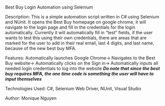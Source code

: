 Best Buy Login Automation using Selenium

Description:
	This is a simple automation script written in C# using Selenium and NUnit. It opens the Best Buy homepage on google chrome, it will navigate to the login page and fill in the credentials for the login automatically. Currently it will automatically fill in “test” fields, if the user wants to test this using their own credentials, there are areas that are marked for the user to add in their real email, last 4 digits, and last name, because of the new best buy MFA.

Features:
Automatically launches Google Chrome->
Navigates to the Best Buy website->
Automatically clicks on the Sign in->
Automatically inputs all needed login credentials to log into the website
***Do note that since the best buy requires MFA, the one time code is something the user will have to input themselves***

Technologies Used:
C#,
Selenium Web Driver,
NUnit,
Visual Studio

Author: Monique Nguyen
